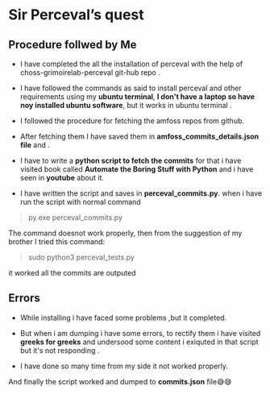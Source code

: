 # Sir Perceval’s quest

## Procedure follwed by Me
- I have completed the all the installation of perceval with the help of choss-grimoirelab-perceval git-hub repo . 

- I have followed the commands as said to install perceval and other requirements using my **ubuntu terminal**, **I don't have a laptop so have noy installed ubuntu software**, but it works in ubuntu terminal .

- I followed the procedure for fetching the amfoss repos from github. 

- After fetching them I have saved them in **amfoss_commits_details.json file** and .

- I have to write a **python script to fetch the commits** for that i have visited book called **Automate the Boring Stuff with Python** and i have seen in **youtube** about it.

- I have written the script and saves in **perceval_commits.py**. when i have run the script with normal command


> py.exe perceval_commits.py

The command doesnot work properly, then from the suggestion of my brother I tried this command:

>  sudo python3 perceval_tests.py

it worked all the commits are outputed
## Errors
- While installing i have faced some problems ,but it completed.

- But when i am dumping i have some errors, to rectify them i have visited **greeks for greeks** and undersood some content i exiquted in that script but it's not responding .


- I have done so many time from my side it not worked properly. 


And finally the script worked and dumped to **commits.json** file😅😅